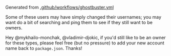 Generated from [.github/workflows/ghostbuster.yml](https://github.com/DefinitelyTyped/DefinitelyTyped/blob/master/.github/workflows/ghostbuster.yml)

Some of these users may have simply changed their usernames; you may want do a bit of searching and ping them to see if they still want to be owners.

Hey @mykhailo-monchak, @vladimir-djokic, if you'd still like to be an owner for these types, please feel free (but no pressure) to add your new account name back to `package.json`. Thanks!
